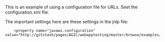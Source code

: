 This is an example of using a configuration file for URLs. Seet the configuration.xml file.

The important settings here are these settings in the jnlp file:

```
    <property name="javaws.configuration" value="http://gitstash/pages/AGIC/webapptesting/master/browse/examples/4.urlmappings/configuration.xml"/>
```